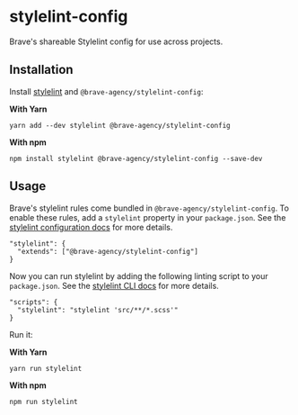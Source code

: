 # stylelint-config

Brave's shareable Stylelint config for use across projects.

## Installation 

Install [stylelint](https://stylelint.io/) and `@brave-agency/stylelint-config`:

**With Yarn**
```
yarn add --dev stylelint @brave-agency/stylelint-config
```

**With npm**
```
npm install stylelint @brave-agency/stylelint-config --save-dev
```


## Usage
Brave's stylelint rules come bundled in `@brave-agency/stylelint-config`. To enable these rules, add a `stylelint` property in your `package.json`. See the [stylelint configuration docs](https://stylelint.io/user-guide/configuration/) for more details.
```
"stylelint": {
  "extends": ["@brave-agency/stylelint-config"]
}
```

Now you can run stylelint by adding the following linting script to your `package.json`. See the [stylelint CLI docs](https://stylelint.io/user-guide/cli/) for more details.
```
"scripts": {
  "stylelint": "stylelint 'src/**/*.scss'"
}
```
Run it:

**With Yarn**
```
yarn run stylelint
```

**With npm**
```
npm run stylelint
```
